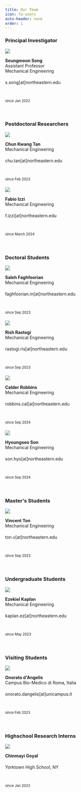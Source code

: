 ```yaml
---
title: Our Team
icon: fa-users
auto-header: none
order: 1
---
```




### **Principal Investigator**

<div class="group">
<div class="people">
	<div class="photo">
		<img src="/assets/people/seungmoon_song_2022.jpg" />
	</div>
	<div class="spec">
		<p>
		<strong>Seungmoon Song</strong><br>
		Assistant Professor<br>
		Mechanical Engineering<br>
		s.song[at]northeastern.edu<font style="font-size: 250%"><br></font>
		<a href="http://seungmoon.com/" target="_blank" title="homepage"><i class="fa fa-home"></i></a>&nbsp;
		<a href="https://scholar.google.com/citations?user=Ca2lQs8AAAAJ&hl=en" target="_blank" title="google scholar"><i class="ai ai-google-scholar"></i></a>&nbsp;
		<a href="https://twitter.com/SeungmoonS" target="_blank"><i class="fa-brands fa-x-twitter" title="twitter"></i></a>&nbsp;
		<a href="https://github.com/smsong" target="_blank"><i class="fa-brands fa-github" title="github"></i></a>&nbsp;
		<a href="/assets/people/cv_seungmoon_song.pdf" target="_blank" title="CV"><i class="ai ai-cv"></i></a><br>
		<font style="font-size: 80%">since Jan 2022</font><font style="font-size: 250%"><br></font>
		</p>
	</div>
</div>
</div>
<!--<div style="clear: both;" />-->
<br>

### **Postdoctoral Researchers**

<div class="group">
<div class="people">
	<div class="photo">
		<img src="/assets/people/postdoc_2023_chun_kwang_tan.jpg" />
	</div>
	<div class="spec">
		<p>
		<strong>Chun Kwang Tan</strong><br>
		Mechanical Engineering<br>
		chu.tan[at]northeastern.edu<font style="font-size: 250%"><br></font>
		<a href="https://scholar.google.com/citations?user=Qi8y8W4AAAAJ&hl=en" target="_blank" title="google scholar"><i class="ai ai-google-scholar"></i></a>&nbsp;
		<a href="https://jp.linkedin.com/in/chun-kwang-tan-a806412b" target="_blank" title="linkedin"><i class="fa-brands fa-linkedin"></i></a><br>
		<font style="font-size: 80%">since Feb 2023</font><font style="font-size: 250%"><br></font>
		</p>
	</div>
</div>

<div class="people">
	<div class="photo">
		<img src="/assets/people/postdoc_2024_fabio_izzi.jpg" />
	</div>
	<div class="spec">
		<p>
		<strong>Fabio Izzi</strong><br>
		Mechanical Engineering<br>
		f.izzi[at]northeastern.edu<font style="font-size: 250%"><br></font>
		<a href="https://scholar.google.com/citations?user=xvlJPPoAAAAJ&hl=en" target="_blank" title="google scholar"><i class="ai ai-google-scholar"></i></a>&nbsp;
		<a href="https://www.linkedin.com/in/fabio-izzi/?originalSubdomain=de" target="_blank" title="linkedin"><i class="fa-brands fa-linkedin"></i></a>&nbsp;
		<a href="https://twitter.com/fi_izzi" target="_blank"><i class="fa-brands fa-x-twitter" title="twitter"></i></a><br>
		<font style="font-size: 80%">since March 2024</font><font style="font-size: 250%"><br></font>
		</p>
	</div>
</div>
</div>

<br>


### **Doctoral Students**

<div class="group">
<div class="people">
	<div class="photo">
		<img src="/assets/people/phd_2023_saleh_faghfoorian.png" />
	</div>
	<div class="spec">
		<p>
		<strong>Saleh Faghfoorian</strong><br>
		Mechanical Engineering<br>
		faghfoorian.m[at]northeastern.edu<font style="font-size: 250%"><br></font>
		<a href="https://saleh-faghfoorian.github.io/" target="_blank" title="homepage"><i class="fa fa-home"></i></a>&nbsp;
		<a href="https://github.com/saleh-faghfoorian" target="_blank"><i class="fa-brands fa-github" title="github"></i></a>&nbsp;
		<a href="https://www.linkedin.com/in/saleh-faghfoorian/" target="_blank" title="linkedin"><i class="fa-brands fa-linkedin"></i></a><br>
		<font style="font-size: 80%">since Sep 2023</font><font style="font-size: 250%"><br></font>
		</p>
	</div>
</div>

<div class="people">
	<div class="photo">
		<img src="/assets/people/phd_2023_rish_rastogi.jpg" />
	</div>
	<div class="spec">
		<p>
		<strong>Rish Rastogi</strong><br>
		Mechanical Engineering<br>
		rastogi.ris[at]northeastern.edu<font style="font-size: 250%"><br></font>
		<a href="https://scholar.google.com/citations?user=9VaxSEgAAAAJ&hl=en" target="_blank" title="google scholar"><i class="ai ai-google-scholar"></i></a>&nbsp;
		<a href="https://www.linkedin.com/in/rastor18/" target="_blank" title="linkedin"><i class="fa-brands fa-linkedin"></i></a><br>
		<font style="font-size: 80%">since Sep 2023</font><font style="font-size: 250%"><br></font>
		</p>
	</div>
</div>

<div class="people">
	<div class="photo">
		<img src="/assets/people/phd_2024_calder_robbins.png" />
	</div>
	<div class="spec">
		<p>
		<strong>Calder Robbins</strong><br>
		Mechanical Engineering<br>
		robbins.cal[at]northeastern.edu<font style="font-size: 250%"><br></font>
		<a href="https://people.umass.edu/cnrobbins/" target="_blank" title="homepage"><i class="fa fa-home"></i></a>&nbsp;
		<a href="https://www.linkedin.com/in/calder-robbins-0b2a7621b" target="_blank" title="linkedin"><i class="fa-brands fa-linkedin"></i></a><br>
		<font style="font-size: 80%">since Sep 2024</font><font style="font-size: 250%"><br></font>		
		</p>
	</div>
</div>

<div class="people">
	<div class="photo">
		<img src="/assets/people/phd_2024_hyoungseo_son.jpg" />
	</div>
	<div class="spec">
		<p>
		<strong>Hyoungseo Son</strong><br>
		Mechanical Engineering<br>
		son.hyo[at]northeastern.edu<font style="font-size: 250%"><br></font>
		<a href="https://son-engr-kr.github.io/" target="_blank" title="homepage"><i class="fa fa-home"></i></a>&nbsp;		
		<a href="https://github.com/son-engr-kr" target="_blank"><i class="fa-brands fa-github" title="github"></i></a>&nbsp;
		<a href="https://www.linkedin.com/in/hyoungseo-son-b0b93a283/?originalSubdomain=kr" target="_blank" title="linkedin"><i class="fa-brands fa-linkedin"></i></a><br>
		<font style="font-size: 80%">since Sep 2024</font><font style="font-size: 250%"><br></font>		
		</p>
	</div>
</div>
</div>

<br>


### **Master's Students**

<div class="group">
<div class="people">
	<div class="photo">
		<img src="/assets/people/ms_2023_vincent_ton.png" />
	</div>
	<div class="spec">
		<p>
		<strong>Vincent Ton</strong><br>
		Mechanical Engineering<br>
		ton.v[at]northeastern.edu<font style="font-size: 250%"><br></font>
		<a href="https://vincentton.weebly.com/" target="_blank" title="homepage"><i class="fa fa-home"></i></a>&nbsp;
		<a href="https://scholar.google.com/citations?user=gGU-8ToAAAAJ&hl=en" target="_blank" title="google scholar"><i class="ai ai-google-scholar"></i></a>&nbsp;
		<a href="www.linkedin.com/in/vincentvton" target="_blank"><i class="fa-brands fa-linkedin"></i></a><br>
		<font style="font-size: 80%">since Sep 2023</font><font style="font-size: 250%"><br></font>
		</p>
	</div>
</div>
</div>

<br>


### **Undergraduate Students**

<div class="group">
<div class="people">
	<div class="photo">
		<img src="/assets/people/undergrad_2023_ezekiel_kaplan.png" />
	</div>
	<div class="spec">
		<p>
		<strong>Ezekiel Kaplan</strong><br>
		Mechanical Engineering<br>
		kaplan.ez[at]northeastern.edu<font style="font-size: 250%"><br></font>
		<a href="
		https://www.linkedin.com/in/ezekiel-kaplan-8a4040206/" target="_blank"><i class="fa-brands fa-linkedin"></i></a><br>
		<font style="font-size: 80%">since May 2023</font><font style="font-size: 250%"><br></font>
		</p>
	</div>
</div>
</div>

<br>


### **Visiting Students**

<div class="group">
<div class="people">
	<div class="photo">
		<img src="/assets/people/visiting_phd_2024_onorato_dAngelis.jpg" />
	</div>
	<div class="spec">
		<p>
		<strong>Onorato d'Angelis</strong><br>
		Campus Bio-Medico di Roma, Italia<br>
		onorato.dangelis[at]unicampus.it<font style="font-size: 250%"><br></font>
		<a href="https://scholar.google.com/citations?user=FV510mQAAAAJ&hl=en" target="_blank" title="google scholar"><i class="ai ai-google-scholar"></i></a>&nbsp;
		<a href="https://www.linkedin.com/in/onorato-d%E2%80%99angelis-7830771a8/" target="_blank" title="linkedin"><i class="fa-brands fa-linkedin"></i></a><br>
		<font style="font-size: 80%">since Feb 2023</font><font style="font-size: 250%"><br></font>
		</p>
	</div>
</div>
</div>

<br>


### **Highschool Research Interns**

<div class="group">
<div class="people">
	<div class="photo">
		<img src="/assets/people/highschool_2023_chinmayi_goyal.jpeg" />
	</div>
	<div class="spec">
		<p>
		<strong>Chinmayi Goyal</strong><br>
		Yorktown High School, NY<font style="font-size: 250%"><br></font>
		<a href="
		https://www.linkedin.com/in/chinmayi-goyal-942b872a5/" target="_blank"><i class="fa-brands fa-linkedin"></i></a><br>
		<font style="font-size: 80%">since Jan 2023</font><font style="font-size: 250%"><br></font>
		</p>
	</div>
</div>
</div>


<!--
![Seungmoon Song](/assets/people/seungmoon_song_2022.jpg){: .people}

<img src="/assets/people/2022_MS_Jayston_Menezes.jpg" height="140" width="140" style="border-radius:50%">
-->

